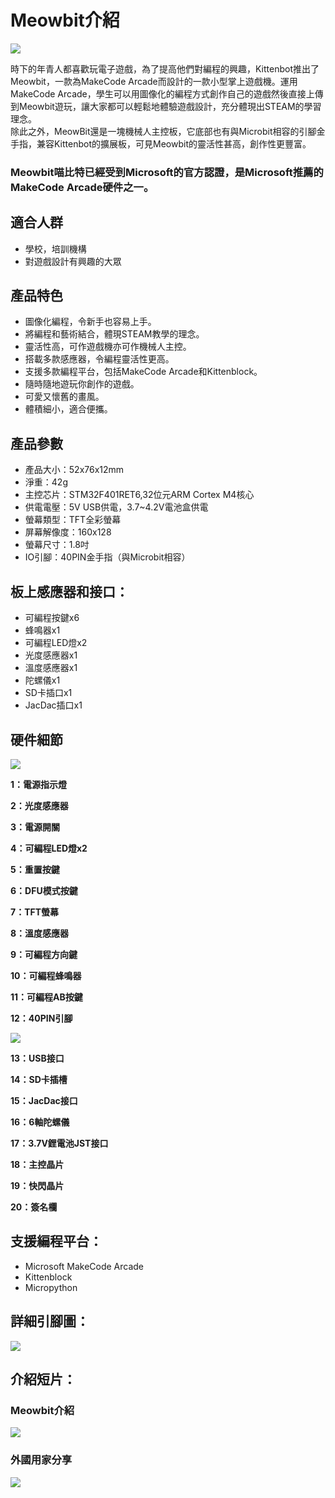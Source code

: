 # Meowbit介紹

![](./images/1.jpeg)

時下的年青人都喜歡玩電子遊戲，為了提高他們對編程的興趣，Kittenbot推出了Meowbit，一款為MakeCode Arcade而設計的一款小型掌上遊戲機。運用MakeCode Arcade，學生可以用圖像化的編程方式創作自己的遊戲然後直接上傳到Meowbit遊玩，讓大家都可以輕鬆地體驗遊戲設計，充分體現出STEAM的學習理念。  
除此之外，MeowBit還是一塊機械人主控板，它底部也有與Microbit相容的引腳金手指，兼容Kittenbot的擴展板，可見Meowbit的靈活性甚高，創作性更豐富。  
### **Meowbit喵比特已經受到Microsoft的官方認證，是Microsoft推薦的MakeCode Arcade硬件之一。**

## 適合人群

- 學校，培訓機構
- 對遊戲設計有興趣的大眾

## 產品特色

- 圖像化編程，令新手也容易上手。
- 將編程和藝術結合，體現STEAM教學的理念。
- 靈活性高，可作遊戲機亦可作機械人主控。
- 搭載多款感應器，令編程靈活性更高。
- 支援多款編程平台，包括MakeCode Arcade和Kittenblock。
- 隨時隨地遊玩你創作的遊戲。
- 可愛又懷舊的畫風。
- 體積細小，適合便攜。

## 產品參數

- 產品大小：52x76x12mm
- 淨重：42g
- 主控芯片：STM32F401RET6,32位元ARM Cortex M4核心
- 供電電壓：5V USB供電，3.7~4.2V電池盒供電
- 螢幕類型：TFT全彩螢幕
- 屏幕解像度：160x128
- 螢幕尺寸：1.8吋
- IO引腳：40PIN金手指（與Microbit相容）

## 板上感應器和接口：

- 可編程按鍵x6
- 蜂鳴器x1
- 可編程LED燈x2
- 光度感應器x1
- 溫度感應器x1
- 陀螺儀x1
- SD卡插口x1
- JacDac插口x1

## 硬件細節

![](./images/2.png)

**1：電源指示燈**  

**2：光度感應器**  

**3：電源開關**  

**4：可編程LED燈x2** 
 
**5：重置按鍵** 
 
**6：DFU模式按鍵**
  
**7：TFT螢幕**  

**8：溫度感應器** 
 
**9：可編程方向鍵**
  
**10：可編程蜂鳴器** 
 
**11：可編程AB按鍵**  

**12：40PIN引腳**  

![](./images/3.png)

**13：USB接口** 
 
**14：SD卡插槽** 
 
**15：JacDac接口**  

**16：6軸陀螺儀**  

**17：3.7V鋰電池JST接口** 
 
**18：主控晶片**
  
**19：快閃晶片**  

**20：簽名欄**  

## 支援編程平台：

- Microsoft MakeCode Arcade
- Kittenblock
- Micropython

## 詳細引腳圖：

![](./images/4.png)

## 介紹短片：

### Meowbit介紹
[![](./images/6.png)](https://www.youtube.com/watch?v=2Z8bXXwBaIY&feature=youtu.be)

### 外國用家分享
[![](./images/5.png)](https://www.youtube.com/watch?v=2Z8bXXwBaIY&feature=youtu.be)
